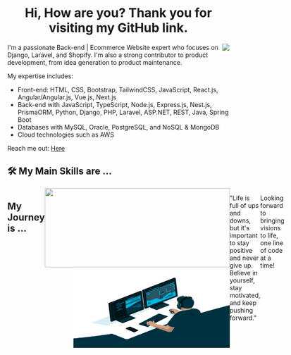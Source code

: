 <h1 align="center">Hi, How are you? Thank you for visiting my GitHub link.</h1>
<img align="right" src="https://visitor-badge.laobi.icu/badge?page_id=Vi6388.vi6388&left_color=royalblue&right_color=black" />
I'm a passionate Back-end | Ecommerce Website expert who focuses on Django, Laravel, and Shopify.
I'm also a strong contributor to product development, from idea generation to product maintenance.

My expertise includes:
 - Front-end: HTML, CSS, Bootstrap, TailwindCSS, JavaScript, React.js, Angular/Angular.js, Vue.js, Next.js <br/>
 - Back-end with JavaScript, TypeScript, Node.js, Express.js, Nest.js, PrismaORM, Python, Django, PHP, Laravel, ASP.NET, REST, Java, Spring Boot <br>
 - Databases with MySQL, Oracle, PostgreSQL, and NoSQL & MongoDB <br>
 - Cloud technologies such as AWS <br>

Reach me out: [Here](mailto:lauralhuillier90@gmail.com)

## :hammer_and_wrench: My Main Skills are ...  
  <div style="display: flex; align-items: flex-start; align: center">
<table align="center">
  <tr>
    <td align="center"  width="96">
        <img src="https://skillicons.dev/icons?i=html" width="48" height="48" alt="HTML5" />
      <br>HTML5
    </td>    
    <td align="center" width="96">
        <img src="https://techstack-generator.vercel.app/js-icon.svg" alt="icon" width="65" height="65" />
      <br>JavaScript
    </td>
    <td align="center" width="96">
      <a href="#macropower-tech">
        <img src="https://techstack-generator.vercel.app/python-icon.svg" alt="icon" width="65" height="65" />
      </a>
      <br>Python
    </td>
    <td align="center" width="96">
        <img src="https://skillicons.dev/icons?i=php" width="48" height="48" alt="PHP" />
      <br>PHP
    </td>
    <td align="center" width="96">
        <img src="https://techstack-generator.vercel.app/django-icon.svg" alt="icon" width="65" height="65" />
      <br>Django
    </td>
    <td align="center"  width="96">
        <img src="https://skillicons.dev/icons?i=laravel" width="48" height="48" alt="Laravel" />
      <br>Laravel
    </td>
  </tr>
  <tr>
    <td align="center" width="96">
        <img src="https://techstack-generator.vercel.app/mysql-icon.svg" alt="icon" width="65" height="65" />
      <br>MySQL
    </td>
    <td align="center" width="96">
        <img src="https://skillicons.dev/icons?i=mongodb" width="48" height="48" alt="MongoDB" />
      <br>MongoDB
    </td>
    <td align="center" width="96">
        <img src="https://skillicons.dev/icons?i=postgres" width="48" height="48" alt="PostgreSQL" />
      <br>PostgreSQL
    </td>
    <td align="center" width="96">
        <img src="https://skillicons.dev/icons?i=css" width="48" height="48" alt="css" />
      <br>CSS
    </td>
    <td align="center" width="96">
        <img src="https://skillicons.dev/icons?i=tailwind" width="48" height="48" alt="tailwind" />
      <br>Tailwind
    </td>
    <td align="center"  width="96">
        <img src="https://skillicons.dev/icons?i=bootstrap" width="48" height="48" alt="bootstrap" />
      <br>Bootstrap
    </td>
  </tr>
  <tr>
    <td align="center" width="96">
        <img src="https://polaris.shopify.com/images/shopify-logo.svg" alt="shopify" width="65" height="65" />
      <br>Shopify
    </td> 
    <td align="center" width="96">
        <img src="https://skillicons.dev/icons?i=webflow" width="48" height="48" alt="webflow" />
      <br>Webflow
    </td>
    <td align="center" width="96">
        <img src="https://skillicons.dev/icons?i=wordpress" width="48" height="48" alt="wordpress" />
      <br>WordPress
    </td>
    <td align="center" width="96">
        <img src="https://skillicons.dev/icons?i=ruby" width="48" height="48" alt="ruby" />
      <br>Ruby
    </td>
    <td align="center" width="96">
        <img src="https://techstack-generator.vercel.app/react-icon.svg" alt="icon" width="65" height="65" />
      <br>React
    </td>
    <td align="center" width="96">
        <img src="https://techstack-generator.vercel.app/ts-icon.svg" alt="icon" width="65" height="65" />
      <br>TypeScript
    </td>
    
 </tr>
</table>
<br><br>

## My Journey is ...

<br/>
<div display="flex">
  <img width="420px" height="180px" src="https://github-readme-streak-stats.herokuapp.com/?user=Vi6388&theme=onedark" />
  <img align="right" alt="GIF" src="https://github.com/galileo0106/galileo0106/blob/main/code.gif?raw=true" width="355" height="180" />
</div>


"Life is full of ups and downs, but it's important to stay positive and never give up. Believe in yourself, stay motivated, and keep pushing forward."

Looking forward to bringing visions to life, one line of code at a time!
